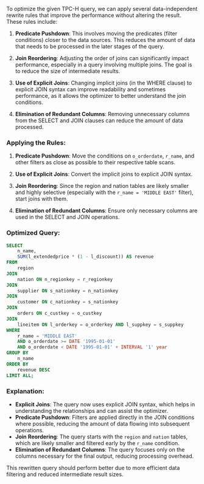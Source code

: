 To optimize the given TPC-H query, we can apply several data-independent rewrite rules that improve the performance without altering the result. These rules include:

1. **Predicate Pushdown**: This involves moving the predicates (filter conditions) closer to the data sources. This reduces the amount of data that needs to be processed in the later stages of the query.

2. **Join Reordering**: Adjusting the order of joins can significantly impact performance, especially in a query involving multiple joins. The goal is to reduce the size of intermediate results.

3. **Use of Explicit Joins**: Changing implicit joins (in the WHERE clause) to explicit JOIN syntax can improve readability and sometimes performance, as it allows the optimizer to better understand the join conditions.

4. **Elimination of Redundant Columns**: Removing unnecessary columns from the SELECT and JOIN clauses can reduce the amount of data processed.

### Applying the Rules:

1. **Predicate Pushdown**: Move the conditions on `o_orderdate`, `r_name`, and other filters as close as possible to their respective table scans.

2. **Use of Explicit Joins**: Convert the implicit joins to explicit JOIN syntax.

3. **Join Reordering**: Since the region and nation tables are likely smaller and highly selective (especially with the `r_name = 'MIDDLE EAST'` filter), start joins with them.

4. **Elimination of Redundant Columns**: Ensure only necessary columns are used in the SELECT and JOIN operations.

### Optimized Query:

```sql
SELECT 
    n_name, 
    SUM(l_extendedprice * (1 - l_discount)) AS revenue 
FROM 
    region 
JOIN 
    nation ON n_regionkey = r_regionkey 
JOIN 
    supplier ON s_nationkey = n_nationkey 
JOIN 
    customer ON c_nationkey = s_nationkey 
JOIN 
    orders ON c_custkey = o_custkey 
JOIN 
    lineitem ON l_orderkey = o_orderkey AND l_suppkey = s_suppkey 
WHERE 
    r_name = 'MIDDLE EAST' 
    AND o_orderdate >= DATE '1995-01-01' 
    AND o_orderdate < DATE '1995-01-01' + INTERVAL '1' year 
GROUP BY 
    n_name 
ORDER BY 
    revenue DESC 
LIMIT ALL;
```

### Explanation:

- **Explicit Joins**: The query now uses explicit JOIN syntax, which helps in understanding the relationships and can assist the optimizer.
- **Predicate Pushdown**: Filters are applied directly in the JOIN conditions where possible, reducing the amount of data flowing into subsequent operations.
- **Join Reordering**: The query starts with the `region` and `nation` tables, which are likely smaller and filtered early by the `r_name` condition.
- **Elimination of Redundant Columns**: The query focuses only on the columns necessary for the final output, reducing processing overhead.

This rewritten query should perform better due to more efficient data filtering and reduced intermediate result sizes.